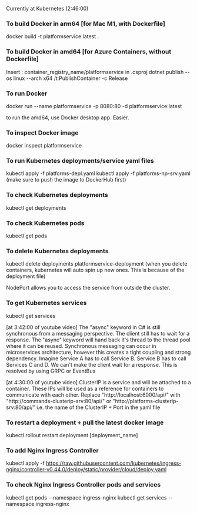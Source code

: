 Currently at Kubernetes (2:46:00)

### To build Docker in arm64 [for Mac M1, with Dockerfile]
docker build -t platformservice:latest .   

### To build Docker in amd64 [for Azure Containers, without Dockerfile]
Insert : 
<ContainerImageName>container_registry_name/platformservice</ContainerImageName> in .csproj
dotnet publish --os linux --arch x64 /t:PublishContainer -c Release

### To run Docker
docker run --name platformservice -p 8080:80 -d platformservice:latest 

to run the amd64, use Docker desktop app. Easier.

### To inspect Docker image
docker inspect platformservice 


### To run Kubernetes deployments/service yaml files
kubectl apply -f platforms-depl.yaml
kubectl apply -f platforms-np-srv.yaml
(make sure to push the image to DockerHub first)

### To check Kubernetes deployments
kubectl get deployments
### To check Kubernetes pods
kubectl get pods
### To delete Kubernetes deployments
kubectl delete deployments platformservice-deployment
(when you delete containers, kubernetes will auto spin up new ones. This is because of the deployment file)

NodePort allows you to access the service from outside the cluster.
### To get Kubernetes services
kubectl get services


[at 3:42:00 of youtube video]
The "async" keyword in C# is still synchronous from a messaging perspective. The client still has to wait for a response. The "async" keyword will hand back it's thread to the thread pool where it can be reused. Synchronous messaging can occur in microservices architecture, however this creates a tight coupling and strong dependency. Imagine Service A has to call Service B. Service B has to call Services C and D. We can't make the client wait for a response. This is resolved by using GRPC or EventBus 


[at 4:30:00 of youtube video]
ClusterIP is a service and will be attached to a container. These IPs will be used as a reference for containers to communicate with each other. Replace "http://localhost:6000/api/" with "http://commands-clusterip-srv:80/api/" or "http://platforms-clusterip-srv:80/api/" i.e. the name of the ClusterIP + Port in the yaml file 

### To restart a deployment + pull the latest docker image
kubectl rollout restart deployment [deployment_name]


### To add Nginx Ingress Controller
kubectl apply -f https://raw.githubusercontent.com/kubernetes/ingress-nginx/controller-v0.44.0/deploy/static/provider/cloud/deploy.yaml

### To check Nginx Ingress Controller pods and services
kubectl get pods --namespace ingress-nginx
kubectl get services --namespace ingress-nginx

